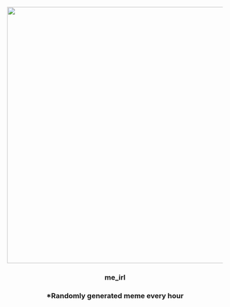 <p align="center">
        <img src="https://i.redd.it/f2ivnjoavlw91.png" width="600" height="600">
        </p>
        <h3 align="center">me_irl</h3>
        <h3 align="center">*Randomly generated meme every hour</h3>
    